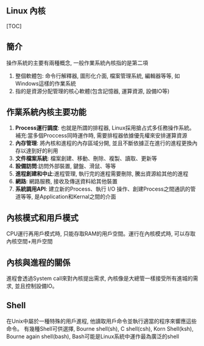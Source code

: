 ## Linux 內核

[TOC]

簡介
---
操作系統的主要有兩種概念, 一般作業系統內核指的是第二項  
1. 整個軟體包: 命令行解釋器, 圖形化介面, 檔案管理系統, 編輯器等等, 如Windows這樣的作業系統  
2. 指的是資源分配管理的核心軟體(包含記憶器, 運算資源, 設備IO等)

作業系統內核主要功能
---

1. **Process運行調度**: 也就是所謂的排程器, Linux採用搶占式多任務操作系統。補充:當多個Proccess同時運作時, 需要排程器依據優先權來安排運算資源
2. **內存管理**: 將內核和進程的內存區域分開, 並且不斷依據正在進行的進程更換內存以達到好的利用
3. **文件檔案系統**: 檔案創建、移動、刪除、複製、讀取、更新等
4. **設備訪問**:訪問外部裝置, 鍵盤、滑鼠、等等
5. **進程創建和中止**:進程管理, 執行完的進程需要刪除, 騰出資源給其他的進程
6. **網路**: 網路服務, 接收及傳送資料給其他裝置
7. **系統調用API**: 建立新的Process、執行 I/O 操作、創建Process之間通訊的管道等等, 是Application和Kernal之間的介面 

內核模式和用戶模式
---
CPU運行再用戶模式時, 只能存取RAM的用戶空間。運行在內核模式時, 可以存取內核空間+用戶空間

內核與進程的關係
---
進程會透過System call來對內核提出需求, 內核像是大總管一樣接受所有進城的需求, 並且控制設備IO。

Shell
---
在Unix中屬於一種特殊的用戶進程, 他讀取用戶命令並執行適當的程序來響應這些命令。 有幾種Shell可供選擇, Bourne shell(sh), C shell(csh), Korn Shell(ksh), Bourne again shell(bash), Bash可能是Linux系統中運作最為廣泛的shell








